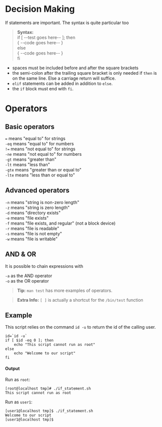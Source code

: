# Decision Making
If statements are important. The syntax is quite particular too
> **Syntax:**  
 if [ --test goes here-- ]; then   
{ --code goes here-- }  
else  
{ --code goes here-- }  
fi

* spaces must be included before and after the square brackets
* the semi-colon after the trailing square bracket is only needed if ```then``` is on the 
same line. Else a carriage return will suffice.
* ```elif``` statements can be added in addition to ```else```.
* the ```if``` block must end with ```fi```. 

# Operators
## Basic operators 
```=``` means "equal to" for strings   
```-eq``` means "equal to" for numbers  
```!=``` means "not equal to" for strings  
```-ne``` means "not equal to" for numbers  
```-gt``` means "greater than"  
```-lt``` means "less than"  
```-gte``` means "greater than or equal to"  
```-lte``` means "less than or equal to"  

## Advanced operators 
```-n``` means "string is non-zero length"  
```-z``` means "string is zero length"  
```-d``` means "directory exists"  
```-e``` means "file exists"  
```-f``` means "file exists, and regular" (not a block device)   
```-r``` means "file is readable"  
```-s``` means "file is not empty"  
```-w``` means "file is writable"  

## AND & OR
It is possible to chain expressions with 

```-a``` as the AND operator  
```-o``` as the OR operator

> **Tip:** ```man test``` has more examples of operators.

> **Extra Info:** ```[ ]``` is actually a shortcut for the ```/bin/test``` function

## Example
This script relies on the command ```id -u``` to return the id of the calling user.
```
id=`id -u`
if [ $id -eq 0 ]; then
    echo "This script cannot run as root"
else
    echo "Welcome to our script"
fi
```
#### Output
Run as ```root```:
```
[root@localhost tmp]# ./if_statement.sh
This script cannot run as root
```

Run as ```user1```:
```
[user1@localhost tmp]$ ./if_statement.sh
Welcome to our script
[user1@localhost tmp]$
```